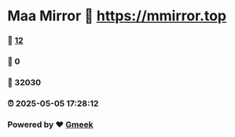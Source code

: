 # Maa Mirror :link: https://mmirror.top 
### :page_facing_up: [12](https://mmirror.top/tag.html) 
### :speech_balloon: 0 
### :hibiscus: 32030 
### :alarm_clock: 2025-05-05 17:28:12 
### Powered by :heart: [Gmeek](https://github.com/Meekdai/Gmeek)
